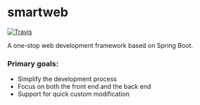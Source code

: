 # smartweb
[![Travis](https://img.shields.io/apm/l/vim-mode.svg)](https://github.com/db1995/smartweb/blob/master/LICENSE)

A one-stop web development framework based on Spring Boot.
### Primary goals:
* Simplify the development process
* Focus on both the front end and the back end
* Support for quick custom modification
